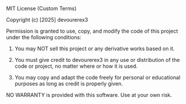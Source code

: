 MIT License (Custom Terms)

Copyright (c) [2025] devourerex3

Permission is granted to use, copy, and modify the code of this project under the following conditions:

1. You may NOT sell this project or any derivative works based on it.

2. You must give credit to devourerex3 in any use or distribution of the code or project, no matter where or how it is used.

3. You may copy and adapt the code freely for personal or educational purposes as long as credit is properly given.

NO WARRANTY is provided with this software. Use at your own risk.
